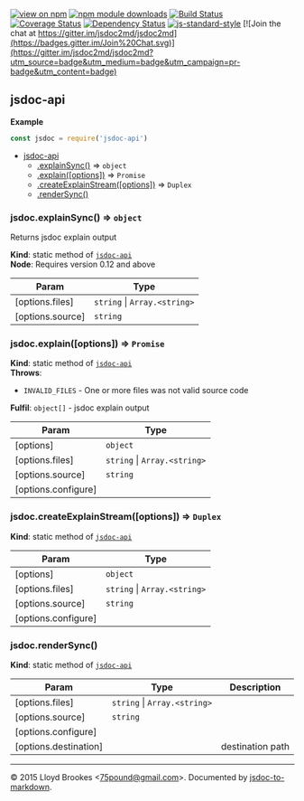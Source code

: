 [![view on npm](http://img.shields.io/npm/v/jsdoc-api.svg)](https://www.npmjs.org/package/jsdoc-api)
[![npm module downloads](http://img.shields.io/npm/dt/jsdoc-api.svg)](https://www.npmjs.org/package/jsdoc-api)
[![Build Status](https://travis-ci.org/jsdoc2md/jsdoc-api.svg?branch=master)](https://travis-ci.org/jsdoc2md/jsdoc-api)
[![Coverage Status](https://coveralls.io/repos/jsdoc2md/jsdoc-api/badge.svg?branch=master&service=github)](https://coveralls.io/github/jsdoc2md/jsdoc-api?branch=master)
[![Dependency Status](https://david-dm.org/jsdoc2md/jsdoc-api.svg)](https://david-dm.org/jsdoc2md/jsdoc-api)
[![js-standard-style](https://img.shields.io/badge/code%20style-standard-brightgreen.svg)](https://github.com/feross/standard)
[![Join the chat at https://gitter.im/jsdoc2md/jsdoc2md](https://badges.gitter.im/Join%20Chat.svg)](https://gitter.im/jsdoc2md/jsdoc2md?utm_source=badge&utm_medium=badge&utm_campaign=pr-badge&utm_content=badge)

<a name="module_jsdoc-api"></a>
## jsdoc-api
**Example**  
```js
const jsdoc = require('jsdoc-api')
```

* [jsdoc-api](#module_jsdoc-api)
    * [.explainSync()](#module_jsdoc-api.explainSync) ⇒ <code>object</code>
    * [.explain([options])](#module_jsdoc-api.explain) ⇒ <code>Promise</code>
    * [.createExplainStream([options])](#module_jsdoc-api.createExplainStream) ⇒ <code>Duplex</code>
    * [.renderSync()](#module_jsdoc-api.renderSync)

<a name="module_jsdoc-api.explainSync"></a>
### jsdoc.explainSync() ⇒ <code>object</code>
Returns jsdoc explain output

**Kind**: static method of <code>[jsdoc-api](#module_jsdoc-api)</code>  
**Node**: Requires version 0.12 and above  

| Param | Type |
| --- | --- |
| [options.files] | <code>string</code> &#124; <code>Array.&lt;string&gt;</code> | 
| [options.source] | <code>string</code> | 

<a name="module_jsdoc-api.explain"></a>
### jsdoc.explain([options]) ⇒ <code>Promise</code>
**Kind**: static method of <code>[jsdoc-api](#module_jsdoc-api)</code>  
**Throws**:

- `INVALID_FILES` - One or more files was not valid source code

**Fulfil**: <code>object[]</code> - jsdoc explain output  

| Param | Type |
| --- | --- |
| [options] | <code>object</code> | 
| [options.files] | <code>string</code> &#124; <code>Array.&lt;string&gt;</code> | 
| [options.source] | <code>string</code> | 
| [options.configure] |  | 

<a name="module_jsdoc-api.createExplainStream"></a>
### jsdoc.createExplainStream([options]) ⇒ <code>Duplex</code>
**Kind**: static method of <code>[jsdoc-api](#module_jsdoc-api)</code>  

| Param | Type |
| --- | --- |
| [options] | <code>object</code> | 
| [options.files] | <code>string</code> &#124; <code>Array.&lt;string&gt;</code> | 
| [options.source] | <code>string</code> | 
| [options.configure] |  | 

<a name="module_jsdoc-api.renderSync"></a>
### jsdoc.renderSync()
**Kind**: static method of <code>[jsdoc-api](#module_jsdoc-api)</code>  

| Param | Type | Description |
| --- | --- | --- |
| [options.files] | <code>string</code> &#124; <code>Array.&lt;string&gt;</code> |  |
| [options.source] | <code>string</code> |  |
| [options.configure] |  |  |
| [options.destination] |  | destination path |


* * *

&copy; 2015 Lloyd Brookes \<75pound@gmail.com\>. Documented by [jsdoc-to-markdown](https://github.com/jsdoc2md/jsdoc-to-markdown).
